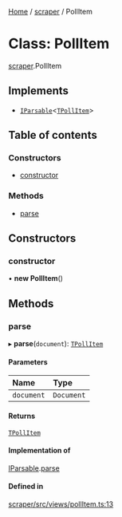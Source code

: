 [Home](../README.md) / [scraper](../modules/scraper.md) / PollItem

# Class: PollItem

[scraper](../modules/scraper.md).PollItem

## Implements

- [`IParsable`](../interfaces/scraper.IParsable.md)<[`TPollItem`](../modules/items.md#tpollitem)\>

## Table of contents

### Constructors

- [constructor](scraper.PollItem.md#constructor)

### Methods

- [parse](scraper.PollItem.md#parse)

## Constructors

### constructor

• **new PollItem**()

## Methods

### parse

▸ **parse**(`document`): [`TPollItem`](../modules/items.md#tpollitem)

#### Parameters

| Name | Type |
| :------ | :------ |
| `document` | `Document` |

#### Returns

[`TPollItem`](../modules/items.md#tpollitem)

#### Implementation of

[IParsable](../interfaces/scraper.IParsable.md).[parse](../interfaces/scraper.IParsable.md#parse)

#### Defined in

[scraper/src/views/pollItem.ts:13](https://github.com/dan-lovelace/hacker-news-pro/blob/442f6cf/packages/scraper/src/views/pollItem.ts#L13)
